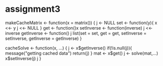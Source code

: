 # assignment3
makeCacheMatrix <- function(x = matrix()) {
  j <- NULL
  set <- function(y){
    x <<- y
    j <<- NULL
  }
  get <- function()x
  setInverse <- function(inverse) j <<- inverse
  getInverse <- function() j 
  list(set = set, get = get, 
       setInverse = setInverse, 
       getInverse = getInverse)
}

cacheSolve <- function(x, ...) {
  j <- x$getInverse()
  if(!is.null(j)){
    message("getting cached data")
    return(j)
  }
  mat <- x$get()
  j <- solve(mat,...)
  x$setInverse(j)
  j
}
